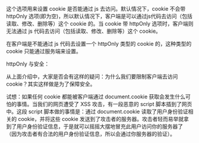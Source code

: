 这个选项用来设置 cookie 是否能通过 js 去访问。默认情况下，cookie 不会带 httpOnly 选项(即为空)，所以默认情况下，客户端是可以通过js代码去访问（包括读取、修改、删除等）这个 cookie 的。当 cookie
 带 httpOnly 选项时，客户端则无法通过 js 代码去访问（包括读取、修改、删除等）这个 cookie。

在客户端是不能通过 js 代码去设置一个 httpOnly 类型的 cookie 的，这种类型的 cookie 只能通过服务端来设置。

httpOnly 与安全：

从上面介绍中，大家是否会有这样的疑问：为什么我们要限制客户端去访问 cookie？其实这样做是为了保障安全。

试想：如果任何 cookie 都能被客户端通过 document.cookie 获取会发生什么可怕的事情。当我们的网页遭受了 XSS 攻击，有一段恶意的 script 脚本插到了网页中。这段 script 脚本做的事情是：通过 
document.cookie 读取了用户身份验证相关的 cookie，并将这些 cookie 发送到了攻击者的服务器。攻击者轻而易举就拿到了用户身份验证信息，于是就可以摇摇大摆地冒充此用户访问你的服务器了
（因为攻击者有合法的用户身份验证信息，所以会通过你服务器的验证）。
